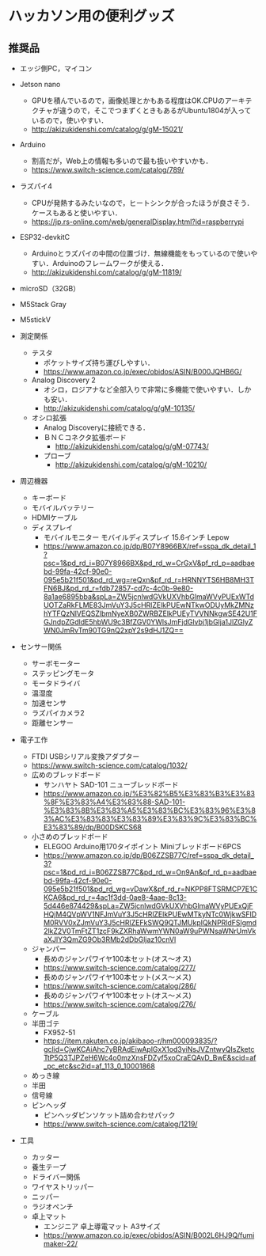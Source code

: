 # ハッカソン用の便利グッズ

## 推奨品
- エッジ側PC，マイコン
 - Jetson nano
    - GPUを積んでいるので，画像処理とかもある程度はOK.CPUのアーキテクチャが違うので，そこでつまずくときもあるがUbuntu1804が入っているので，使いやすい．
    - http://akizukidenshi.com/catalog/g/gM-15021/
  - Arduino
    - 割高だが，Web上の情報も多いので最も扱いやすいかも．
    - https://www.switch-science.com/catalog/789/
  - ラズパイ4
    - CPUが発熱するみたいなので，ヒートシンクが合ったほうが良さそう．ケースもあると使いやすい．
    - https://jp.rs-online.com/web/generalDisplay.html?id=raspberrypi
  - ESP32-devkitC
    - Arduinoとラズパイの中間の位置づけ．無線機能をもっているので使いやすい．Arduinoのフレームワークが使える．
    - http://akizukidenshi.com/catalog/g/gM-11819/
  - microSD（32GB）
  - M5Stack Gray
  - M5stickV
 
- 測定関係
  - テスタ
    - ポケットサイズ持ち運びしやすい．
    - https://www.amazon.co.jp/exec/obidos/ASIN/B000JQHB6G/
  - Analog Discovery 2
    - オシロ，ロジアナなど全部入りで非常に多機能で使いやすい．しかも安い．
    - http://akizukidenshi.com/catalog/g/gM-10135/
  - オシロ拡張
    - Analog Discoveryに接続できる．
    - ＢＮＣコネクタ拡張ボード
      - http://akizukidenshi.com/catalog/g/gM-07743/
    - プローブ
      - http://akizukidenshi.com/catalog/g/gM-10210/

- 周辺機器
  - キーボード
  - モバイルバッテリー
  - HDMIケーブル
  - ディスプレイ
    - モバイルモニター モバイルディスプレイ 15.6インチ Lepow
    - https://www.amazon.co.jp/dp/B07Y8966BX/ref=sspa_dk_detail_1?psc=1&pd_rd_i=B07Y8966BX&pd_rd_w=CrGxV&pf_rd_p=aadbaebd-99fa-42cf-90e0-095e5b21f501&pd_rd_wg=reQxn&pf_rd_r=HRNNYTS6HB8MH3TFN6BJ&pd_rd_r=fdb72857-cd7c-4c0b-9e80-8a1ae6895bba&spLa=ZW5jcnlwdGVkUXVhbGlmaWVyPUExWTdUOTZaRkFLME83JmVuY3J5cHRlZElkPUEwNTkwODUyMkZMNzhYTFQzNlVEQSZlbmNyeXB0ZWRBZElkPUEyTVVNNkgwSE42U1FGJndpZGdldE5hbWU9c3BfZGV0YWlsJmFjdGlvbj1jbGlja1JlZGlyZWN0JmRvTm90TG9nQ2xpY2s9dHJ1ZQ==
- センサー関係
  - サーボモーター
  - ステッピングモータ
  - モータドライバ
  - 温湿度
  - 加速センサ
  - ラズパイカメラ2
  - 距離センサー
- 電子工作
  - FTDI USBシリアル変換アダプター
  - https://www.switch-science.com/catalog/1032/
  - 広めのブレッドボード
    - サンハヤト SAD-101 ニューブレッドボード
    - https://www.amazon.co.jp/%E3%82%B5%E3%83%B3%E3%83%8F%E3%83%A4%E3%83%88-SAD-101-%E3%83%8B%E3%83%A5%E3%83%BC%E3%83%96%E3%83%AC%E3%83%83%E3%83%89%E3%83%9C%E3%83%BC%E3%83%89/dp/B00DSKCS68
  - 小さめのブレッドボード
    - ELEGOO Arduino用170タイポイント Miniブレッドボード6PCS
    - https://www.amazon.co.jp/dp/B06ZZSB77C/ref=sspa_dk_detail_3?psc=1&pd_rd_i=B06ZZSB77C&pd_rd_w=On9An&pf_rd_p=aadbaebd-99fa-42cf-90e0-095e5b21f501&pd_rd_wg=vDawX&pf_rd_r=NKPP8FTSRMCP7E1CKCA6&pd_rd_r=4ac1f3dd-0ae8-4aae-8c13-5d446e874429&spLa=ZW5jcnlwdGVkUXVhbGlmaWVyPUExQjFHQjM4QVpWV1NFJmVuY3J5cHRlZElkPUEwMTkyNTc0WjkwSFlDM0RVV0xZJmVuY3J5cHRlZEFkSWQ9QTJMUkpIQkNPRldFSlgmd2lkZ2V0TmFtZT1zcF9kZXRhaWwmYWN0aW9uPWNsaWNrUmVkaXJlY3QmZG9Ob3RMb2dDbGljaz10cnVl
  - ジャンパー
    - 長めのジャンパワイヤ100本セット(オス～オス)
    - https://www.switch-science.com/catalog/277/
    - 長めのジャンパワイヤ100本セット(メス～メス)
    - https://www.switch-science.com/catalog/286/
    - 長めのジャンパワイヤ100本セット(オス～メス)
    - https://www.switch-science.com/catalog/276/
  - ケーブル
  - 半田ゴテ
    - FX952-51
    - https://item.rakuten.co.jp/akibaoo-r/hm000093835/?gclid=CjwKCAiAhc7yBRAdEiwAplGxX1od3yiNsJVZntwyQIsZketcTtP5Q3TJPZeH6Wc4o0mzXnsFDZyf5xoCraEQAvD_BwE&scid=af_pc_etc&sc2id=af_113_0_10001868
  - めっき線
  - 半田
  - 信号線
  - ピンヘッダ
    - ピンヘッダピンソケット詰め合わせパック
    - https://www.switch-science.com/catalog/1219/
- 工具
  - カッター
  - 養生テープ
  - ドライバー関係
  - ワイヤストリッパー
  - ニッパー
  - ラジオペンチ
  - 卓上マット
    - エンジニア 卓上導電マット A3サイズ 
    - https://www.amazon.co.jp/exec/obidos/ASIN/B002L6HJ9Q/fumimaker-22/
